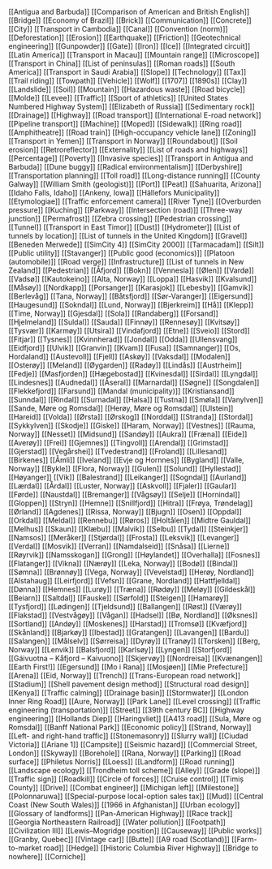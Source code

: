 [[Antigua and Barbuda]]
[[Comparison of American and British English]]
[[Bridge]]
[[Economy of Brazil]]
[[Brick]]
[[Communication]]
[[Concrete]]
[[City]]
[[Transport in Cambodia]]
[[Canal]]
[[Convention (norm)]]
[[Deforestation]]
[[Erosion]]
[[Earthquake]]
[[Friction]]
[[Geotechnical engineering]]
[[Gunpowder]]
[[Gate]]
[[Iron]]
[[Ice]]
[[Integrated circuit]]
[[Latin America]]
[[Transport in Macau]]
[[Mountain range]]
[[Microscope]]
[[Transport in China]]
[[List of peninsulas]]
[[Roman roads]]
[[South America]]
[[Transport in Saudi Arabia]]
[[Slope]]
[[Technology]]
[[Tax]]
[[Trail riding]]
[[Towpath]]
[[Vehicle]]
[[Wolf]]
[[1707]]
[[1890s]]
[[Clay]]
[[Landslide]]
[[Soil]]
[[Mountain]]
[[Hazardous waste]]
[[Road bicycle]]
[[Molde]]
[[Levee]]
[[Traffic]]
[[Sport of athletics]]
[[United States Numbered Highway System]]
[[Elizabeth of Russia]]
[[Sedimentary rock]]
[[Drainage]]
[[Highway]]
[[Road transport]]
[[International E-road network]]
[[Pipeline transport]]
[[Machine]]
[[Moped]]
[[Sidewalk]]
[[Ring road]]
[[Amphitheatre]]
[[Road train]]
[[High-occupancy vehicle lane]]
[[Zoning]]
[[Transport in Yemen]]
[[Transport in Norway]]
[[Roundabout]]
[[Soil erosion]]
[[Retroreflector]]
[[Externality]]
[[List of roads and highways]]
[[Percentage]]
[[Poverty]]
[[Invasive species]]
[[Transport in Antigua and Barbuda]]
[[Dune buggy]]
[[Radical environmentalism]]
[[Derbyshire]]
[[Transportation planning]]
[[Toll road]]
[[Long-distance running]]
[[County Galway]]
[[William Smith (geologist)]]
[[Port]]
[[Peat]]
[[Sahuarita, Arizona]]
[[Idaho Falls, Idaho]]
[[Ankeny, Iowa]]
[[Hällefors Municipality]]
[[Etymologiae]]
[[Traffic enforcement camera]]
[[River Tyne]]
[[Overburden pressure]]
[[Kuching]]
[[Parkway]]
[[Intersection (road)]]
[[Three-way junction]]
[[Permafrost]]
[[Zebra crossing]]
[[Pedestrian crossing]]
[[Tunnel]]
[[Transport in East Timor]]
[[Dust]]
[[Hydrometer]]
[[List of tunnels by location]]
[[List of tunnels in the United Kingdom]]
[[Gravel]]
[[Beneden Merwede]]
[[SimCity 4]]
[[SimCity 2000]]
[[Tarmacadam]]
[[Silt]]
[[Public utility]]
[[Stavanger]]
[[Public good (economics)]]
[[Platoon (automobile)]]
[[Road verge]]
[[Infrastructure]]
[[List of tunnels in New Zealand]]
[[Pedestrian]]
[[Åfjord]]
[[Bokn]]
[[Vennesla]]
[[Ølen]]
[[Vardø]]
[[Vadsø]]
[[Kautokeino]]
[[Alta, Norway]]
[[Loppa]]
[[Hasvik]]
[[Kvalsund]]
[[Måsøy]]
[[Nordkapp]]
[[Porsanger]]
[[Karasjok]]
[[Lebesby]]
[[Gamvik]]
[[Berlevåg]]
[[Tana, Norway]]
[[Båtsfjord]]
[[Sør-Varanger]]
[[Eigersund]]
[[Haugesund]]
[[Sokndal]]
[[Lund, Norway]]
[[Bjerkreim]]
[[Hå]]
[[Klepp]]
[[Time, Norway]]
[[Gjesdal]]
[[Sola]]
[[Randaberg]]
[[Forsand]]
[[Hjelmeland]]
[[Suldal]]
[[Sauda]]
[[Finnøy]]
[[Rennesøy]]
[[Kvitsøy]]
[[Tysvær]]
[[Karmøy]]
[[Utsira]]
[[Vindafjord]]
[[Etne]]
[[Sveio]]
[[Stord]]
[[Fitjar]]
[[Tysnes]]
[[Kvinnherad]]
[[Jondal]]
[[Odda]]
[[Ullensvang]]
[[Eidfjord]]
[[Ulvik]]
[[Granvin]]
[[Kvam]]
[[Fusa]]
[[Samnanger]]
[[Os, Hordaland]]
[[Austevoll]]
[[Fjell]]
[[Askøy]]
[[Vaksdal]]
[[Modalen]]
[[Osterøy]]
[[Meland]]
[[Øygarden]]
[[Radøy]]
[[Lindås]]
[[Austrheim]]
[[Fedje]]
[[Masfjorden]]
[[Hægebostad]]
[[Kvinesdal]]
[[Sirdal]]
[[Lyngdal]]
[[Lindesnes]]
[[Audnedal]]
[[Åseral]]
[[Marnardal]]
[[Søgne]]
[[Songdalen]]
[[Flekkefjord]]
[[Farsund]]
[[Mandal (municipality)]]
[[Kristiansand]]
[[Sunndal]]
[[Rindal]]
[[Surnadal]]
[[Halsa]]
[[Tustna]]
[[Smøla]]
[[Vanylven]]
[[Sande, Møre og Romsdal]]
[[Herøy, Møre og Romsdal]]
[[Ulstein]]
[[Hareid]]
[[Volda]]
[[Ørsta]]
[[Ørskog]]
[[Norddal]]
[[Stranda]]
[[Stordal]]
[[Sykkylven]]
[[Skodje]]
[[Giske]]
[[Haram, Norway]]
[[Vestnes]]
[[Rauma, Norway]]
[[Nesset]]
[[Midsund]]
[[Sandøy]]
[[Aukra]]
[[Fræna]]
[[Eide]]
[[Averøy]]
[[Frei]]
[[Gjemnes]]
[[Tingvoll]]
[[Arendal]]
[[Grimstad]]
[[Gjerstad]]
[[Vegårshei]]
[[Tvedestrand]]
[[Froland]]
[[Lillesand]]
[[Birkenes]]
[[Åmli]]
[[Iveland]]
[[Evje og Hornnes]]
[[Bygland]]
[[Valle, Norway]]
[[Bykle]]
[[Flora, Norway]]
[[Gulen]]
[[Solund]]
[[Hyllestad]]
[[Høyanger]]
[[Vik]]
[[Balestrand]]
[[Leikanger]]
[[Sogndal]]
[[Aurland]]
[[Lærdal]]
[[Årdal]]
[[Luster, Norway]]
[[Askvoll]]
[[Fjaler]]
[[Gaular]]
[[Førde]]
[[Naustdal]]
[[Bremanger]]
[[Vågsøy]]
[[Selje]]
[[Hornindal]]
[[Gloppen]]
[[Stryn]]
[[Hemne]]
[[Snillfjord]]
[[Hitra]]
[[Frøya, Trøndelag]]
[[Ørland]]
[[Agdenes]]
[[Rissa, Norway]]
[[Bjugn]]
[[Osen]]
[[Oppdal]]
[[Orkdal]]
[[Meldal]]
[[Rennebu]]
[[Røros]]
[[Holtålen]]
[[Midtre Gauldal]]
[[Melhus]]
[[Skaun]]
[[Klæbu]]
[[Malvik]]
[[Selbu]]
[[Tydal]]
[[Steinkjer]]
[[Namsos]]
[[Meråker]]
[[Stjørdal]]
[[Frosta]]
[[Leksvik]]
[[Levanger]]
[[Verdal]]
[[Mosvik]]
[[Verran]]
[[Namdalseid]]
[[Snåsa]]
[[Lierne]]
[[Røyrvik]]
[[Namsskogan]]
[[Grong]]
[[Høylandet]]
[[Overhalla]]
[[Fosnes]]
[[Flatanger]]
[[Vikna]]
[[Nærøy]]
[[Leka, Norway]]
[[Bodø]]
[[Bindal]]
[[Sømna]]
[[Brønnøy]]
[[Vega, Norway]]
[[Vevelstad]]
[[Herøy, Nordland]]
[[Alstahaug]]
[[Leirfjord]]
[[Vefsn]]
[[Grane, Nordland]]
[[Hattfjelldal]]
[[Dønna]]
[[Hemnes]]
[[Lurøy]]
[[Træna]]
[[Rødøy]]
[[Meløy]]
[[Gildeskål]]
[[Beiarn]]
[[Saltdal]]
[[Fauske]]
[[Sørfold]]
[[Steigen]]
[[Hamarøy]]
[[Tysfjord]]
[[Lødingen]]
[[Tjeldsund]]
[[Ballangen]]
[[Røst]]
[[Værøy]]
[[Flakstad]]
[[Vestvågøy]]
[[Vågan]]
[[Hadsel]]
[[Bø, Nordland]]
[[Øksnes]]
[[Sortland]]
[[Andøy]]
[[Moskenes]]
[[Harstad]]
[[Tromsø]]
[[Kvæfjord]]
[[Skånland]]
[[Bjarkøy]]
[[Ibestad]]
[[Gratangen]]
[[Lavangen]]
[[Bardu]]
[[Salangen]]
[[Målselv]]
[[Sørreisa]]
[[Dyrøy]]
[[Tranøy]]
[[Torsken]]
[[Berg, Norway]]
[[Lenvik]]
[[Balsfjord]]
[[Karlsøy]]
[[Lyngen]]
[[Storfjord]]
[[Gáivuotna – Kåfjord – Kaivuono]]
[[Skjervøy]]
[[Nordreisa]]
[[Kvænangen]]
[[Earth First!]]
[[Egersund]]
[[Mo i Rana]]
[[Mosjøen]]
[[Mie Prefecture]]
[[Arena]]
[[Eid, Norway]]
[[Trench]]
[[Trans-European road network]]
[[Stadium]]
[[Shell pavement design method]]
[[Structural road design]]
[[Kenya]]
[[Traffic calming]]
[[Drainage basin]]
[[Stormwater]]
[[London Inner Ring Road]]
[[Aure, Norway]]
[[Park Lane]]
[[Level crossing]]
[[Traffic engineering (transportation)]]
[[Street]]
[[39th century BC]]
[[Highway engineering]]
[[Hollands Diep]]
[[Haringvliet]]
[[A413 road]]
[[Sula, Møre og Romsdal]]
[[Banff National Park]]
[[Economic policy]]
[[Strand, Norway]]
[[Left- and right-hand traffic]]
[[Stonemasonry]]
[[Slurry wall]]
[[Ciudad Victoria]]
[[Ariane 1]]
[[Campsite]]
[[Seismic hazard]]
[[Commercial Street, London]]
[[Skyway]]
[[Borehole]]
[[Rana, Norway]]
[[Parking]]
[[Road surface]]
[[Philetus Norris]]
[[Loess]]
[[Landform]]
[[Road running]]
[[Landscape ecology]]
[[Trondheim toll scheme]]
[[Alley]]
[[Grade (slope)]]
[[Traffic sign]]
[[Roadkill]]
[[Circle of forces]]
[[Cruise control]]
[[Timiș County]]
[[Drive]]
[[Combat engineer]]
[[Michigan left]]
[[Milestone]]
[[Polonnaruwa]]
[[Special-purpose local-option sales tax]]
[[Mud]]
[[Central Coast (New South Wales)]]
[[1966 in Afghanistan]]
[[Urban ecology]]
[[Glossary of landforms]]
[[Pan-American Highway]]
[[Race track]]
[[Georgia Northeastern Railroad]]
[[Water pollution]]
[[Footpath]]
[[Civilization III]]
[[Lewis–Mogridge position]]
[[Causeway]]
[[Public works]]
[[Granby, Quebec]]
[[Vintage car]]
[[Butte]]
[[A9 road (Scotland)]]
[[Farm-to-market road]]
[[Hedge]]
[[Historic Columbia River Highway]]
[[Bridge to nowhere]]
[[Corniche]]
